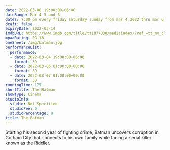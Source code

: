 ```yaml
---
date: 2022-03-06 19:00:00-06:00
dateRange: Mar 4 5 and 6
dates: 7:00 pm every friday saturday sunday from mar 4 2022 thru mar 6 2022
draft: false
expiryDate: 2022-03-14
imdbURL: https://www.imdb.com/title/tt1877830/mediaindex/?ref_=tt_mv_close
mpaaRating: PG-13
oneSheet: /img/batman.jpg
performanceList:
  performance:
  - date: 2022-03-04 19:00:00-06:00
    format: 3D
  - date: 2022-03-06 01:00:00+00:00
    format: 3D
  - date: 2022-03-07 01:00:00+00:00
    format: 3D
runningTime: 175
shortTitle: The Batman
showType: Cinema
studioInfo:
  studio: Not Specified
  studioFee: 0
  studioPercentage: 0
title: The Batman
---
```


StartIng his second year of fighting crime, Batman uncovers corruption in Gotham City that connects to his own family while facing a serial killer known as the Riddler.